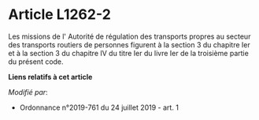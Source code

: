 # Article L1262-2

Les missions de l'       Autorité de régulation des transports propres au secteur des transports routiers de personnes
figurent à la section 3 du chapitre Ier et à la section 3 du chapitre IV du titre Ier du livre Ier de la troisième partie du
présent code.

**Liens relatifs à cet article**

_Modifié par_:

  - Ordonnance n°2019-761 du 24 juillet 2019 - art. 1
